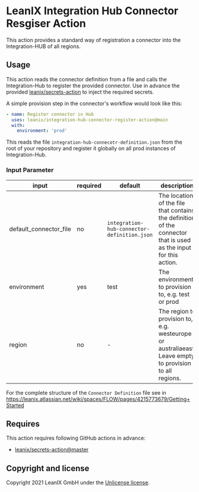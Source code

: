 # LeanIX Integration Hub Connector Resgiser Action

This action provides a standard way of registration a connector into the Integration-HUB of all regions.

## Usage

This action reads the connector definition from a file and calls the Integration-Hub to register the provided connector.
Use in advance the provided [leanix/secrets-action](https://github.com/leanix/secrets-action) to inject the required secrets.

A simple provision step in the connector's workflow would look like this:
```yaml
- name: Register connector in Hub
  uses: leanix/integration-hub-connector-register-action@main
  with:
    environment: 'prod'  
```
This reads the file `integration-hub-connecotr-definition.json` from the root of your repository and register it globally on all prod instances of Integration-Hub.
### Input Parameter
| input | required | default | description |
|-------|----------|---------|-------------|
|default_connector_file|no|`integration-hub-connector-definition.json`|The location of the file that contains the definition of the connector that is used as the input for this action.|
|environment|yes|test|The environment to provision to, e.g. test or prod|
|region|no|-|The region to provision to, e.g. westeurope or australiaeast. Leave empty to provision to all regions.|

For the complete structure of the `Connector Definition` file see  in  https://leanix.atlassian.net/wiki/spaces/FLOW/pages/4215773679/Getting+Started 

## Requires
This action requires following GitHub actions in advance:
- [leanix/secrets-action@master](https://github.com/leanix/secrets-action)

## Copyright and license
Copyright 2021 LeanIX GmbH under the [Unlicense license](LICENSE).
